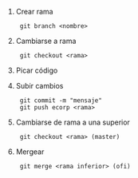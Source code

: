 1. Crear rama

        git branch <nombre>

2. Cambiarse a rama

        git checkout <rama>

3. Picar código
4. Subir cambios
        
        git commit -m "mensaje"
        git push ecorp <rama>

5. Cambiarse de rama a una superior

        git checkout <rama> (master)

6. Mergear

        git merge <rama inferior> (ofi)
        